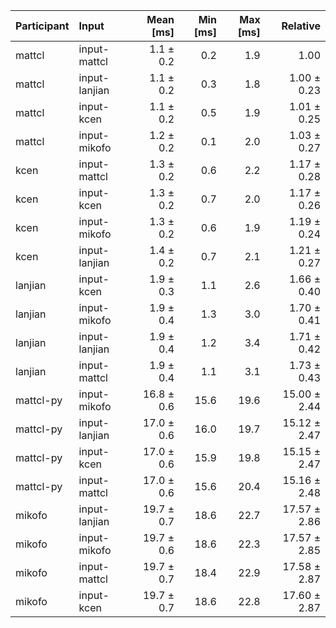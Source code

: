 | Participant | Input | Mean [ms] | Min [ms] | Max [ms] | Relative |
|:---|:---|---:|---:|---:|---:|
| mattcl | input-mattcl | 1.1 ± 0.2 | 0.2 | 1.9 | 1.00 |
| mattcl | input-lanjian | 1.1 ± 0.2 | 0.3 | 1.8 | 1.00 ± 0.23 |
| mattcl | input-kcen | 1.1 ± 0.2 | 0.5 | 1.9 | 1.01 ± 0.25 |
| mattcl | input-mikofo | 1.2 ± 0.2 | 0.1 | 2.0 | 1.03 ± 0.27 |
| kcen | input-mattcl | 1.3 ± 0.2 | 0.6 | 2.2 | 1.17 ± 0.28 |
| kcen | input-kcen | 1.3 ± 0.2 | 0.7 | 2.0 | 1.17 ± 0.26 |
| kcen | input-mikofo | 1.3 ± 0.2 | 0.6 | 1.9 | 1.19 ± 0.24 |
| kcen | input-lanjian | 1.4 ± 0.2 | 0.7 | 2.1 | 1.21 ± 0.27 |
| lanjian | input-kcen | 1.9 ± 0.3 | 1.1 | 2.6 | 1.66 ± 0.40 |
| lanjian | input-mikofo | 1.9 ± 0.4 | 1.3 | 3.0 | 1.70 ± 0.41 |
| lanjian | input-lanjian | 1.9 ± 0.4 | 1.2 | 3.4 | 1.71 ± 0.42 |
| lanjian | input-mattcl | 1.9 ± 0.4 | 1.1 | 3.1 | 1.73 ± 0.43 |
| mattcl-py | input-mikofo | 16.8 ± 0.6 | 15.6 | 19.6 | 15.00 ± 2.44 |
| mattcl-py | input-lanjian | 17.0 ± 0.6 | 16.0 | 19.7 | 15.12 ± 2.47 |
| mattcl-py | input-kcen | 17.0 ± 0.6 | 15.9 | 19.8 | 15.15 ± 2.47 |
| mattcl-py | input-mattcl | 17.0 ± 0.6 | 15.6 | 20.4 | 15.16 ± 2.48 |
| mikofo | input-lanjian | 19.7 ± 0.7 | 18.6 | 22.7 | 17.57 ± 2.86 |
| mikofo | input-mikofo | 19.7 ± 0.6 | 18.6 | 22.3 | 17.57 ± 2.85 |
| mikofo | input-mattcl | 19.7 ± 0.7 | 18.4 | 22.9 | 17.58 ± 2.87 |
| mikofo | input-kcen | 19.7 ± 0.7 | 18.6 | 22.8 | 17.60 ± 2.87 |
